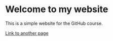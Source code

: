 # Welcome to my website

This is a simple website for the GitHub course.

[Link to another page](https://srse-git-github-zero2hero.netlify.app/02-websites-with-github-pages/)